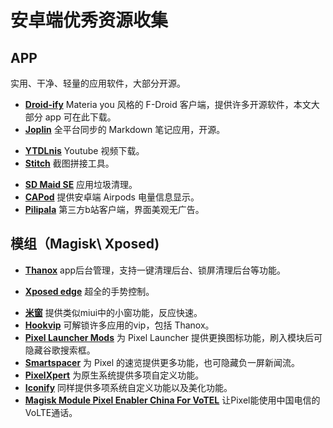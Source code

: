 # 安卓端优秀资源收集
## APP
实用、干净、轻量的应用软件，大部分开源。
- [**Droid-ify**](https://f-droid.org/packages/com.looker.droidify/)
Materia you 风格的 F-Droid 客户端，提供许多开源软件，本文大部分 app 可在此下载。
- [**Joplin**](https://f-droid.org/zh_Hans/packages/net.cozic.joplin/)
全平台同步的 Markdown 笔记应用，开源。
* [**YTDLnis**](https://apt.izzysoft.de/fdroid/index/apk/com.deniscerri.ytdl)
Youtube 视频下载。
* [**Stitch**](https://f-droid.org/zh_Hans/packages/soko.ekibun.stitch/)
截图拼接工具。
- [**SD Maid SE**](https://apt.izzysoft.de/fdroid/index/apk/eu.darken.sdmse)
应用垃圾清理。
- [**CAPod**](https://f-droid.org/packages/eu.darken.capod/)
提供安卓端 Airpods 电量信息显示。
- [**Pilipala**](https://f-droid.org/packages/com.guozhigq.pilipala/)
第三方b站客户端，界面美观无广告。

## 模组（Magisk\ Xposed)
- [**Thanox**](https://github.com/Tornaco/Thanox/releases)
app后台管理，支持一键清理后台、锁屏清理后台等功能。
* [**Xposed edge**](https://play.google.com/store/apps/details?id=com.jozein.xedge&hl=en_US&pli=1)
超全的手势控制。
- [**米窗**](https://github.com/sunshine0523/Mi-Freeform/tree/3.0-preview)
提供类似miui中的小窗功能，反应快速。
- [**Hookvip**](https://modules.lsposed.org/module/Hook.JiuWu.Xp)
可解锁许多应用的vip，包括 Thanox。
- [**Pixel Launcher Mods**](https://github.com/KieronQuinn/PixelLauncherMods)
为 Pixel Launcher 提供更换图标功能，刷入模块后可隐藏谷歌搜索框。
- [**Smartspacer**](https://github.com/KieronQuinn/Smartspacer)
为 Pixel 的速览提供更多功能，也可隐藏负一屏新闻流。
- [**PixelXpert**](https://github.com/siavash79/PixelXpert)
为原生系统提供多项自定义功能。
- [**Iconify**](https://github.com/Mahmud0808/Iconify)
同样提供多项系统自定义功能以及美化功能。
- [**Magisk Module Pixel Enabler China For VoTEL**](https://github.com/CHN-MuXin/MagiskModuleEnableChinaForVoTELtoPIxel)
让Pixel能使用中国电信的 VoLTE通话。

